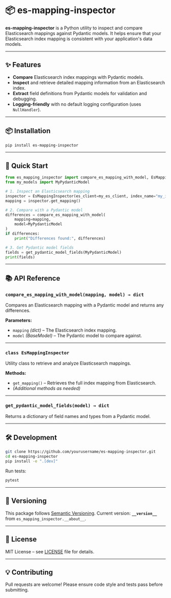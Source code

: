 # 📦 es-mapping-inspector

**es-mapping-inspector** is a Python utility to inspect and compare Elasticsearch mappings against Pydantic models.
It helps ensure that your Elasticsearch index mapping is consistent with your application's data models.

---

## ✨ Features

* **Compare** Elasticsearch index mappings with Pydantic models.
* **Inspect** and retrieve detailed mapping information from an Elasticsearch index.
* **Extract** field definitions from Pydantic models for validation and debugging.
* **Logging-friendly** with no default logging configuration (uses `NullHandler`).

---

## 📦 Installation

```bash
pip install es-mapping-inspector
```

---

## 🚀 Quick Start

```python
from es_mapping_inspector import compare_es_mapping_with_model, EsMappingInspector, get_pydantic_model_fields
from my_models import MyPydanticModel

# 1. Inspect an Elasticsearch mapping
inspector = EsMappingInspector(es_client=my_es_client, index_name="my_index")
mapping = inspector.get_mapping()

# 2. Compare with a Pydantic model
differences = compare_es_mapping_with_model(
    mapping=mapping,
    model=MyPydanticModel
)
if differences:
    print("Differences found:", differences)

# 3. Get Pydantic model fields
fields = get_pydantic_model_fields(MyPydanticModel)
print(fields)
```

---

## 📚 API Reference

### `compare_es_mapping_with_model(mapping, model) → dict`

Compares an Elasticsearch mapping with a Pydantic model and returns any differences.

**Parameters:**

* `mapping` *(dict)* – The Elasticsearch index mapping.
* `model` *(BaseModel)* – The Pydantic model to compare against.

---

### `class EsMappingInspector`

Utility class to retrieve and analyze Elasticsearch mappings.

**Methods:**

* `get_mapping()` – Retrieves the full index mapping from Elasticsearch.
* *(Additional methods as needed)*

---

### `get_pydantic_model_fields(model) → dict`

Returns a dictionary of field names and types from a Pydantic model.

---

## 🛠 Development

```bash
git clone https://github.com/yourusername/es-mapping-inspector.git
cd es-mapping-inspector
pip install -e ".[dev]"
```

Run tests:

```bash
pytest
```

---

## 📝 Versioning

This package follows [Semantic Versioning](https://semver.org/).
Current version: **`__version__`** from `es_mapping_inspector.__about__`.

---

## 📄 License

MIT License – see [LICENSE](LICENSE) file for details.

---

## 💡 Contributing

Pull requests are welcome! Please ensure code style and tests pass before submitting.
